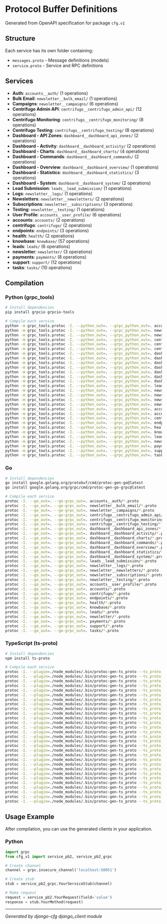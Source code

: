 # Protocol Buffer Definitions

Generated from OpenAPI specification for package `cfg.v1`

## Structure

Each service has its own folder containing:
- `messages.proto` - Message definitions (models)
- `service.proto` - Service and RPC definitions

## Services

- **Auth**: `accounts__auth/` (1 operations)
- **Bulk Email**: `newsletter__bulk_email/` (1 operations)
- **Campaigns**: `newsletter__campaigns/` (6 operations)
- **Centrifugo Admin API**: `centrifugo__centrifugo_admin_api/` (12 operations)
- **Centrifugo Monitoring**: `centrifugo__centrifugo_monitoring/` (8 operations)
- **Centrifugo Testing**: `centrifugo__centrifugo_testing/` (8 operations)
- **Dashboard - API Zones**: `dashboard__dashboard_api_zones/` (2 operations)
- **Dashboard - Activity**: `dashboard__dashboard_activity/` (2 operations)
- **Dashboard - Charts**: `dashboard__dashboard_charts/` (4 operations)
- **Dashboard - Commands**: `dashboard__dashboard_commands/` (2 operations)
- **Dashboard - Overview**: `dashboard__dashboard_overview/` (1 operations)
- **Dashboard - Statistics**: `dashboard__dashboard_statistics/` (3 operations)
- **Dashboard - System**: `dashboard__dashboard_system/` (2 operations)
- **Lead Submission**: `leads__lead_submission/` (1 operations)
- **Logs**: `newsletter__logs/` (1 operations)
- **Newsletters**: `newsletter__newsletters/` (2 operations)
- **Subscriptions**: `newsletter__subscriptions/` (3 operations)
- **Testing**: `newsletter__testing/` (1 operations)
- **User Profile**: `accounts__user_profile/` (6 operations)
- **accounts**: `accounts/` (2 operations)
- **centrifugo**: `centrifugo/` (2 operations)
- **endpoints**: `endpoints/` (3 operations)
- **health**: `health/` (2 operations)
- **knowbase**: `knowbase/` (57 operations)
- **leads**: `leads/` (6 operations)
- **newsletter**: `newsletter/` (3 operations)
- **payments**: `payments/` (8 operations)
- **support**: `support/` (12 operations)
- **tasks**: `tasks/` (10 operations)

## Compilation

### Python (grpc_tools)
```bash
# Install dependencies
pip install grpcio grpcio-tools

# Compile each service
python -m grpc_tools.protoc -I. --python_out=. --grpc_python_out=. accounts__auth/*.proto
python -m grpc_tools.protoc -I. --python_out=. --grpc_python_out=. newsletter__bulk_email/*.proto
python -m grpc_tools.protoc -I. --python_out=. --grpc_python_out=. newsletter__campaigns/*.proto
python -m grpc_tools.protoc -I. --python_out=. --grpc_python_out=. centrifugo__centrifugo_admin_api/*.proto
python -m grpc_tools.protoc -I. --python_out=. --grpc_python_out=. centrifugo__centrifugo_monitoring/*.proto
python -m grpc_tools.protoc -I. --python_out=. --grpc_python_out=. centrifugo__centrifugo_testing/*.proto
python -m grpc_tools.protoc -I. --python_out=. --grpc_python_out=. dashboard__dashboard_api_zones/*.proto
python -m grpc_tools.protoc -I. --python_out=. --grpc_python_out=. dashboard__dashboard_activity/*.proto
python -m grpc_tools.protoc -I. --python_out=. --grpc_python_out=. dashboard__dashboard_charts/*.proto
python -m grpc_tools.protoc -I. --python_out=. --grpc_python_out=. dashboard__dashboard_commands/*.proto
python -m grpc_tools.protoc -I. --python_out=. --grpc_python_out=. dashboard__dashboard_overview/*.proto
python -m grpc_tools.protoc -I. --python_out=. --grpc_python_out=. dashboard__dashboard_statistics/*.proto
python -m grpc_tools.protoc -I. --python_out=. --grpc_python_out=. dashboard__dashboard_system/*.proto
python -m grpc_tools.protoc -I. --python_out=. --grpc_python_out=. leads__lead_submission/*.proto
python -m grpc_tools.protoc -I. --python_out=. --grpc_python_out=. newsletter__logs/*.proto
python -m grpc_tools.protoc -I. --python_out=. --grpc_python_out=. newsletter__newsletters/*.proto
python -m grpc_tools.protoc -I. --python_out=. --grpc_python_out=. newsletter__subscriptions/*.proto
python -m grpc_tools.protoc -I. --python_out=. --grpc_python_out=. newsletter__testing/*.proto
python -m grpc_tools.protoc -I. --python_out=. --grpc_python_out=. accounts__user_profile/*.proto
python -m grpc_tools.protoc -I. --python_out=. --grpc_python_out=. accounts/*.proto
python -m grpc_tools.protoc -I. --python_out=. --grpc_python_out=. centrifugo/*.proto
python -m grpc_tools.protoc -I. --python_out=. --grpc_python_out=. endpoints/*.proto
python -m grpc_tools.protoc -I. --python_out=. --grpc_python_out=. health/*.proto
python -m grpc_tools.protoc -I. --python_out=. --grpc_python_out=. knowbase/*.proto
python -m grpc_tools.protoc -I. --python_out=. --grpc_python_out=. leads/*.proto
python -m grpc_tools.protoc -I. --python_out=. --grpc_python_out=. newsletter/*.proto
python -m grpc_tools.protoc -I. --python_out=. --grpc_python_out=. payments/*.proto
python -m grpc_tools.protoc -I. --python_out=. --grpc_python_out=. support/*.proto
python -m grpc_tools.protoc -I. --python_out=. --grpc_python_out=. tasks/*.proto
```

### Go
```bash
# Install dependencies
go install google.golang.org/protobuf/cmd/protoc-gen-go@latest
go install google.golang.org/grpc/cmd/protoc-gen-go-grpc@latest

# Compile each service
protoc -I. --go_out=. --go-grpc_out=. accounts__auth/*.proto
protoc -I. --go_out=. --go-grpc_out=. newsletter__bulk_email/*.proto
protoc -I. --go_out=. --go-grpc_out=. newsletter__campaigns/*.proto
protoc -I. --go_out=. --go-grpc_out=. centrifugo__centrifugo_admin_api/*.proto
protoc -I. --go_out=. --go-grpc_out=. centrifugo__centrifugo_monitoring/*.proto
protoc -I. --go_out=. --go-grpc_out=. centrifugo__centrifugo_testing/*.proto
protoc -I. --go_out=. --go-grpc_out=. dashboard__dashboard_api_zones/*.proto
protoc -I. --go_out=. --go-grpc_out=. dashboard__dashboard_activity/*.proto
protoc -I. --go_out=. --go-grpc_out=. dashboard__dashboard_charts/*.proto
protoc -I. --go_out=. --go-grpc_out=. dashboard__dashboard_commands/*.proto
protoc -I. --go_out=. --go-grpc_out=. dashboard__dashboard_overview/*.proto
protoc -I. --go_out=. --go-grpc_out=. dashboard__dashboard_statistics/*.proto
protoc -I. --go_out=. --go-grpc_out=. dashboard__dashboard_system/*.proto
protoc -I. --go_out=. --go-grpc_out=. leads__lead_submission/*.proto
protoc -I. --go_out=. --go-grpc_out=. newsletter__logs/*.proto
protoc -I. --go_out=. --go-grpc_out=. newsletter__newsletters/*.proto
protoc -I. --go_out=. --go-grpc_out=. newsletter__subscriptions/*.proto
protoc -I. --go_out=. --go-grpc_out=. newsletter__testing/*.proto
protoc -I. --go_out=. --go-grpc_out=. accounts__user_profile/*.proto
protoc -I. --go_out=. --go-grpc_out=. accounts/*.proto
protoc -I. --go_out=. --go-grpc_out=. centrifugo/*.proto
protoc -I. --go_out=. --go-grpc_out=. endpoints/*.proto
protoc -I. --go_out=. --go-grpc_out=. health/*.proto
protoc -I. --go_out=. --go-grpc_out=. knowbase/*.proto
protoc -I. --go_out=. --go-grpc_out=. leads/*.proto
protoc -I. --go_out=. --go-grpc_out=. newsletter/*.proto
protoc -I. --go_out=. --go-grpc_out=. payments/*.proto
protoc -I. --go_out=. --go-grpc_out=. support/*.proto
protoc -I. --go_out=. --go-grpc_out=. tasks/*.proto
```

### TypeScript (ts-proto)
```bash
# Install dependencies
npm install ts-proto

# Compile each service
protoc -I. --plugin=./node_modules/.bin/protoc-gen-ts_proto --ts_proto_out=. accounts__auth/*.proto
protoc -I. --plugin=./node_modules/.bin/protoc-gen-ts_proto --ts_proto_out=. newsletter__bulk_email/*.proto
protoc -I. --plugin=./node_modules/.bin/protoc-gen-ts_proto --ts_proto_out=. newsletter__campaigns/*.proto
protoc -I. --plugin=./node_modules/.bin/protoc-gen-ts_proto --ts_proto_out=. centrifugo__centrifugo_admin_api/*.proto
protoc -I. --plugin=./node_modules/.bin/protoc-gen-ts_proto --ts_proto_out=. centrifugo__centrifugo_monitoring/*.proto
protoc -I. --plugin=./node_modules/.bin/protoc-gen-ts_proto --ts_proto_out=. centrifugo__centrifugo_testing/*.proto
protoc -I. --plugin=./node_modules/.bin/protoc-gen-ts_proto --ts_proto_out=. dashboard__dashboard_api_zones/*.proto
protoc -I. --plugin=./node_modules/.bin/protoc-gen-ts_proto --ts_proto_out=. dashboard__dashboard_activity/*.proto
protoc -I. --plugin=./node_modules/.bin/protoc-gen-ts_proto --ts_proto_out=. dashboard__dashboard_charts/*.proto
protoc -I. --plugin=./node_modules/.bin/protoc-gen-ts_proto --ts_proto_out=. dashboard__dashboard_commands/*.proto
protoc -I. --plugin=./node_modules/.bin/protoc-gen-ts_proto --ts_proto_out=. dashboard__dashboard_overview/*.proto
protoc -I. --plugin=./node_modules/.bin/protoc-gen-ts_proto --ts_proto_out=. dashboard__dashboard_statistics/*.proto
protoc -I. --plugin=./node_modules/.bin/protoc-gen-ts_proto --ts_proto_out=. dashboard__dashboard_system/*.proto
protoc -I. --plugin=./node_modules/.bin/protoc-gen-ts_proto --ts_proto_out=. leads__lead_submission/*.proto
protoc -I. --plugin=./node_modules/.bin/protoc-gen-ts_proto --ts_proto_out=. newsletter__logs/*.proto
protoc -I. --plugin=./node_modules/.bin/protoc-gen-ts_proto --ts_proto_out=. newsletter__newsletters/*.proto
protoc -I. --plugin=./node_modules/.bin/protoc-gen-ts_proto --ts_proto_out=. newsletter__subscriptions/*.proto
protoc -I. --plugin=./node_modules/.bin/protoc-gen-ts_proto --ts_proto_out=. newsletter__testing/*.proto
protoc -I. --plugin=./node_modules/.bin/protoc-gen-ts_proto --ts_proto_out=. accounts__user_profile/*.proto
protoc -I. --plugin=./node_modules/.bin/protoc-gen-ts_proto --ts_proto_out=. accounts/*.proto
protoc -I. --plugin=./node_modules/.bin/protoc-gen-ts_proto --ts_proto_out=. centrifugo/*.proto
protoc -I. --plugin=./node_modules/.bin/protoc-gen-ts_proto --ts_proto_out=. endpoints/*.proto
protoc -I. --plugin=./node_modules/.bin/protoc-gen-ts_proto --ts_proto_out=. health/*.proto
protoc -I. --plugin=./node_modules/.bin/protoc-gen-ts_proto --ts_proto_out=. knowbase/*.proto
protoc -I. --plugin=./node_modules/.bin/protoc-gen-ts_proto --ts_proto_out=. leads/*.proto
protoc -I. --plugin=./node_modules/.bin/protoc-gen-ts_proto --ts_proto_out=. newsletter/*.proto
protoc -I. --plugin=./node_modules/.bin/protoc-gen-ts_proto --ts_proto_out=. payments/*.proto
protoc -I. --plugin=./node_modules/.bin/protoc-gen-ts_proto --ts_proto_out=. support/*.proto
protoc -I. --plugin=./node_modules/.bin/protoc-gen-ts_proto --ts_proto_out=. tasks/*.proto
```

## Usage Example

After compilation, you can use the generated clients in your application.

### Python
```python
import grpc
from cfg_v1 import service_pb2, service_pb2_grpc

# Create channel
channel = grpc.insecure_channel('localhost:50051')

# Create stub
stub = service_pb2_grpc.YourServiceStub(channel)

# Make request
request = service_pb2.YourRequest(field='value')
response = stub.YourMethod(request)
```

---

*Generated by django-cfg django_client module*